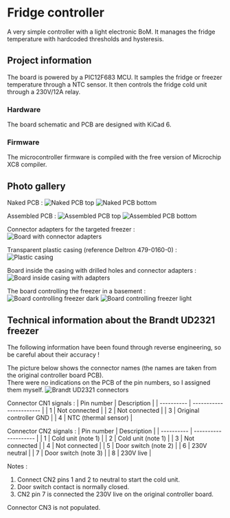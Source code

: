 # Fridge controller

A very simple controller with a light electronic BoM. It manages the fridge temperature with hardcoded thresholds and hysteresis.

## Project information

The board is powered by a PIC12F683 MCU. It samples the fridge or freezer temperature through a NTC sensor. It then controls the fridge cold unit through a 230V/12A relay.

### Hardware

The board schematic and PCB are designed with KiCad 6.

### Firmware

The microcontroller firmware is compiled with the free version of Microchip XC8 compiler.

## Photo gallery

Naked PCB :
![Naked PCB top](Resources/Naked_PCB_Top.jpg)
![Naked PCB bottom](Resources/Naked_PCB_Bottom.jpg)

Assembled PCB :
![Assembled PCB top](Resources/Assembled_PCB_Top.jpg)
![Assembled PCB bottom](Resources/Assembled_PCB_Bottom.jpg)

Connector adapters for the targeted freezer :
![Board with connector adapters](Resources/Board_With_Connector_Adapters.jpg)

Transparent plastic casing (reference Deltron 479-0160-0) :
![Plastic casing](Resources/Empty_Casing.jpg)

Board inside the casing with drilled holes and connector adapters :
![Board inside casing with adapters](Resources/Board_Inside_Casing_With_Adapters.jpg)

The board controlling the freezer in a basement :
![Board controlling freezer dark](Resources/Board_Controlling_Freezer_Dark.jpg)
![Board controlling freezer light](Resources/Board_Controlling_Freezer_Light.jpg)

## Technical information about the Brandt UD2321 freezer

The following information have been found through reverse engineering, so be careful about their accuracy !  

The picture below shows the connector names (the names are taken from the original controller board PCB).  
There were no indications on the PCB of the pin numbers, so I assigned them myself.
![Brandt UD2321 connectors](Resources/Brandt_UD2321_Connectors.jpg)

Connector CN1 signals :
| Pin number | Description             |
| ---------- | ----------------------- |
| 1          | Not connected           |
| 2          | Not connected           |
| 3          | Original controller GND |
| 4          | NTC (thermal sensor)    |

Connector CN2 signals :
| Pin number | Description          |
| ---------- | -------------------- |
| 1          | Cold unit (note 1)   |
| 2          | Cold unit (note 1)   |
| 3          | Not connected        |
| 4          | Not connected        |
| 5          | Door switch (note 2) |
| 6          | 230V neutral         |
| 7          | Door switch (note 3) |
| 8          | 230V live            |

Notes :
1. Connect CN2 pins 1 and 2 to neutral to start the cold unit.
2. Door switch contact is normally closed.
3. CN2 pin 7 is connected the 230V live on the original controller board.

Connector CN3 is not populated.
